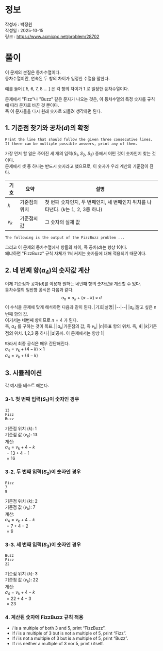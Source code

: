 # 정보
작성자 : 박정원 <br/>
작성일 : 2025-10-15 <br/>
링크 : https://www.acmicpc.net/problem/28702

# 풀이
이 문제의 본질은 등차수열이다. <br/>
등차수열이란, 연속된 두 항의 차이가 일정한 수열을 말한다.

예를 들어 [ 5, 6, 7, 8 ... ] 은 각 항의 차이가 1 로 일정한 등차수열이다.

문제에서 "Fizz"나 "Buzz" 같은 문자가 나오는 것은, 이 등차수열의 특정 숫자를 규칙에 따라 문자로 바꾼 것 뿐이다. <br/>
즉 이 문자들을 다시 원래 숫자로 되돌려 생각하면 된다.
## 1. 기준점 찾기와 공차($d$)의 확정
```
Print the line that should follow the given three consecutive lines. 
If there can be multiple possible answers, print any of them.
```
가장 먼저 할 일은 주어진 세 개의 입력($S_1$, $S_2$, $S_3$) 중에서 어떤 것이 숫자인지 찾는 것이다. <br/>
문제에서 셋 중 하나는 반드시 숫자라고 했으므로, 이 숫자가 우리 계산의 기준점이 된다.

|기호|요약|설명|
|--|--|--|
|$k$|기준점의 위치|첫 번째 숫자인지, 두 번째인지, 세 번째인지 위치를 나타낸다. ($k$는 1, 2, 3중 하나)|
|$v_k$|기준점의 값|그 숫자의 실제 값|

```
The following is the output of the FizzBuzz problem ...
```
그리고 이 문제의 등차수열에서 항들의 차이, 즉 공차($d$)는 항상 1이다. <br/>
왜냐하면 "FizzBuzz" 규칙 자체가 1씩 커지는 숫자들에 대해 적용되기 때문이다.

## 2. 네 번째 항($a_4$)의 숫자값 계산
이제 기준점과 공차($d$)를 이용해 원하는 네번째 항의 숫자값을 계산할 수 있다. <br/>
등차수열의 일반항 공식은 다음과 같다. <br/>
$$a_n=a_k+(a-k) \times d$$
이 수식을 문제에 맞게 해석하면 다음과 같이 된다.
|기호|설명|
|--|--|
|$a_n$|알고 싶은 n번째 항의 값. <br/>여기서는 네번째 항이므로 $n=4$ 가 된다. <br/>즉, $a_4$ 를 구하는 것이 목표.|
|$a_k$|기준점의 값, 즉 $v_k$|
|$n$|목표 항의 위치. 즉, 4|
|$k$|기준점의 위치. 1,2,3 중 하나|
|$d$|공차. 이 문제에서는 항상 1|

따라서 최종 공식은 매우 간단해진다.<br/>
$a_4=v_k+(4-k) \times 1$<br/>
$a_4=v_k+(4-k)$

## 3. 시뮬레이션
각 예시를 테스트 해본다.
### 3-1. 첫 번째 입력($S_1$)이 숫자인 경우
```
13
Fizz
Buzz
```
기준점 위치 ($k$): 1 <br/>
기준점 값 ($v_k$): 13 <br/>
계산: <br/>
$a_4=v_k+4-k$<br/>
$=13+4-1$<br/>
$=16$

### 3-2. 두 번째 입력($S_2$)이 숫자인 경우
```
Fizz
7
8
```
기준점 위치 ($k$): 2 <br/>
기준점 값 ($v_k$): 7 <br/>
계산: <br/>
$a_4=v_k+4-k$<br/>
$=7+4-2$<br/>
$=9$

### 3-3. 세 번째 입력($S_3$)이 숫자인 경우
```
Buzz
Fizz
22
```
기준점 위치 ($k$): 3 <br/>
기준점 값 ($v_k$): 22 <br/>
계산: <br/>
$a_4=v_k+4-k$<br/>
$=22+4-3$<br/>
$=23$

### 4. 계산된 숫자에 FizzBuzz 규칙 적용
- $i$ is a multiple of both $3$ and $5$, print “FizzBuzz”.
- If $i$ is a multiple of $3$ but is not a multiple of $5$, print “Fizz”.
- If $i$ is not a multiple of $3$ but is a multiple of $5$, print “Buzz”.
- If $i$ is neither a multiple of $3$ nor $5$, print $i$ itself.